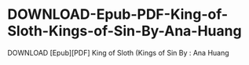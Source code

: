 # DOWNLOAD-Epub-PDF-King-of-Sloth-Kings-of-Sin-By-Ana-Huang
DOWNLOAD [Epub][PDF] King of Sloth (Kings of Sin By : Ana Huang
